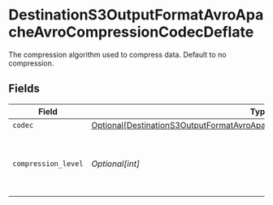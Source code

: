 # DestinationS3OutputFormatAvroApacheAvroCompressionCodecDeflate

The compression algorithm used to compress data. Default to no compression.


## Fields

| Field                                                                                                                                                                       | Type                                                                                                                                                                        | Required                                                                                                                                                                    | Description                                                                                                                                                                 |
| --------------------------------------------------------------------------------------------------------------------------------------------------------------------------- | --------------------------------------------------------------------------------------------------------------------------------------------------------------------------- | --------------------------------------------------------------------------------------------------------------------------------------------------------------------------- | --------------------------------------------------------------------------------------------------------------------------------------------------------------------------- |
| `codec`                                                                                                                                                                     | [Optional[DestinationS3OutputFormatAvroApacheAvroCompressionCodecDeflateCodec]](../../models/shared/destinations3outputformatavroapacheavrocompressioncodecdeflatecodec.md) | :heavy_minus_sign:                                                                                                                                                          | N/A                                                                                                                                                                         |
| `compression_level`                                                                                                                                                         | *Optional[int]*                                                                                                                                                             | :heavy_minus_sign:                                                                                                                                                          | 0: no compression & fastest, 9: best compression & slowest.                                                                                                                 |